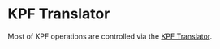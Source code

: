 # KPF Translator

Most of KPF operations are controlled via the [KPF Translator](https://github.com/KeckObservatory/KPFTranslator).